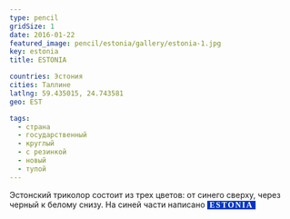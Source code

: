 ```yaml
---
type: pencil
gridSize: 1
date: 2016-01-22
featured_image: pencil/estonia/gallery/estonia-1.jpg
key: estonia
title: ESTONIA

countries: Эстония
cities: Таллинe
latlng: 59.435015, 24.743581
geo: EST

tags:
  - страна
  - государственный
  - круглый
  - с резинкой
  - новый
  - тупой
---
```


Эстонский триколор состоит из трех цветов: от синего сверху, через черный к белому снизу. На синей части написано <span style="background:#0138c5;color:#fff;font-weight:bold;font-family:serif;letter-spacing:2px;padding:0 4px">ESTONIA</span>
